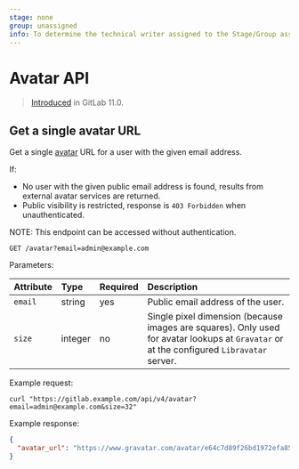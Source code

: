 ```yaml
---
stage: none
group: unassigned
info: To determine the technical writer assigned to the Stage/Group associated with this page, see https://about.gitlab.com/handbook/engineering/ux/technical-writing/#assignments
---
```


# Avatar API

> [Introduced](https://gitlab.com/gitlab-org/gitlab-foss/-/merge_requests/19121) in GitLab 11.0.

## Get a single avatar URL

Get a single [avatar](../user/profile/index.md#user-settings) URL for a user with the given email address.

If:

- No user with the given public email address is found, results from external avatar services are
  returned.
- Public visibility is restricted, response is `403 Forbidden` when unauthenticated.

NOTE:
This endpoint can be accessed without authentication.

```plaintext
GET /avatar?email=admin@example.com
```

Parameters:

| Attribute | Type    | Required | Description                                                                                                                             |
|:----------|:--------|:---------|:----------------------------------------------------------------------------------------------------------------------------------------|
| `email`   | string  | yes      | Public email address of the user.                                                                                                       |
| `size`    | integer | no       | Single pixel dimension (because images are squares). Only used for avatar lookups at `Gravatar` or at the configured `Libravatar` server. |

Example request:

```shell
curl "https://gitlab.example.com/api/v4/avatar?email=admin@example.com&size=32"
```

Example response:

```json
{
  "avatar_url": "https://www.gravatar.com/avatar/e64c7d89f26bd1972efa854d13d7dd61?s=64&d=identicon"
}
```
